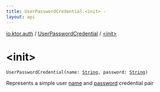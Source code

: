 ```yaml
---
title: UserPasswordCredential.<init> - 
layout: api
---
```


<div class='api-docs-breadcrumbs'><a href="../index.html">io.ktor.auth</a> / <a href="index.html">UserPasswordCredential</a> / <a href="./-init-.html">&lt;init&gt;</a></div>

# &lt;init&gt;

<div class="signature"><code><span class="identifier">UserPasswordCredential</span><span class="symbol">(</span><span class="parameterName" id="io.ktor.auth.UserPasswordCredential$<init>(kotlin.String, kotlin.String)/name">name</span><span class="symbol">:</span>&nbsp;<a href="https://kotlinlang.org/api/latest/jvm/stdlib/kotlin/-string/index.html"><span class="identifier">String</span></a><span class="symbol">, </span><span class="parameterName" id="io.ktor.auth.UserPasswordCredential$<init>(kotlin.String, kotlin.String)/password">password</span><span class="symbol">:</span>&nbsp;<a href="https://kotlinlang.org/api/latest/jvm/stdlib/kotlin/-string/index.html"><span class="identifier">String</span></a><span class="symbol">)</span></code></div>

Represents a simple user <a href="-init-.html#io.ktor.auth.UserPasswordCredential$<init>(kotlin.String, kotlin.String)/name">name</a> and <a href="-init-.html#io.ktor.auth.UserPasswordCredential$<init>(kotlin.String, kotlin.String)/password">password</a> credential pair

